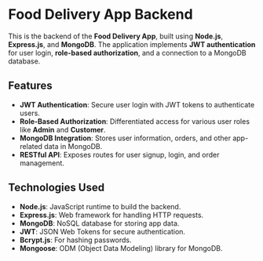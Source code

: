 # Food Delivery App Backend

This is the backend of the **Food Delivery App**, built using **Node.js**, **Express.js**, and **MongoDB**. The application implements **JWT authentication** for user login, **role-based authorization**, and a connection to a MongoDB database.

## Features

- **JWT Authentication**: Secure user login with JWT tokens to authenticate users.
- **Role-Based Authorization**: Differentiated access for various user roles like **Admin** and **Customer**.
- **MongoDB Integration**: Stores user information, orders, and other app-related data in MongoDB.
- **RESTful API**: Exposes routes for user signup, login, and order management.

## Technologies Used

- **Node.js**: JavaScript runtime to build the backend.
- **Express.js**: Web framework for handling HTTP requests.
- **MongoDB**: NoSQL database for storing app data.
- **JWT**: JSON Web Tokens for secure authentication.
- **Bcrypt.js**: For hashing passwords.
- **Mongoose**: ODM (Object Data Modeling) library for MongoDB.
